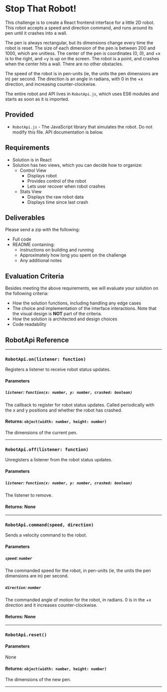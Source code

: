 # Stop That Robot!

This challenge is to create a React frontend interface for a little 2D robot. This robot accepts a speed and direction command, and runs around its pen until it crashes into a wall.

The pen is always rectangular, but its dimensions change every time the robot is reset. The size of each dimension of the pen is between 200 and 1000, which are unitless. The center of the pen is coordinates (0, 0), and +x is to the right, and +y is up on the screen. The robot is a point, and crashes when the center hits a wall. There are no other obstacles.

The speed of the robot is in pen-units (ie, the units the pen dimensions are in) per second. The direction is an angle in radians, with 0 in the +x direction, and increasing counter-clockwise.

The entire robot and API lives in `RobotApi.js`, which uses ES6 modules and starts as soon as it is imported.

## Provided

- `RobotApi.js` - The JavaScript library that simulates the robot. Do not modify this file. API documentation is below.

## Requirements

- Solution is in React
- Solution has two views, which you can decide how to organize:
  - Control View
    - Displays robot
    - Provides control of the robot
    - Lets user recover when robot crashes
  - Stats View
    - Displays the raw robot data
    - Displays time since last crash

## Deliverables

Please send a zip with the following:

- Full code
- README containing:
  - instructions on building and running
  - Approximately how long you spent on the challenge
  - Any additional notes

## Evaluation Criteria

Besides meeting the above requirements, we will evaluate your solution on the following criteria:

- How the solution functions, including handling any edge cases
- The choice and implementation of the interface interactions. Note that the visual design is **NOT** part of the criteria.
- How the solution is architected and design choices
- Code readability

## RobotApi Reference

---

### `RobotApi.on(listener: function)`

Registers a listener to receive robot status updates.

#### Parameters

##### `listener`: `function(x: number, y: number, crashed: boolean)`

The callback to register for robot status updates. Called periodically with the x and y positions and whether the robot has crashed.

#### Returns: `object(width: number, height: number)`

The dimensions of the current pen.

---

### `RobotApi.off(listener: function)`

Unregisters a listener from the robot status updates.

#### Parameters

##### `listener`: `function(x: number, y: number, crashed: boolean)`

The listener to remove.

#### Returns: None

---

### `RobotApi.command(speed, direction)`

Sends a velocity command to the robot.

#### Parameters

##### `speed`: `number`

The commanded speed for the robot, in pen-units (ie, the units the pen dimensions are in) per second.

##### `direction`: `number`

The commanded angle of motion for the robot, in radians. 0 is in the +x direction and it increases counter-clockwise.

#### Returns: None

---

### `RobotApi.reset()`

#### Parameters

None

#### Returns: `object(width: number, height: number)`

The dimensions of the new pen.

---
